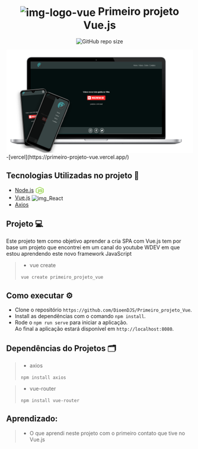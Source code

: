 


<h1 align="center"><img src="https://cdn.jsdelivr.net/gh/devicons/devicon/icons/vuejs/vuejs-original-wordmark.svg" align="center" alt="img-logo-vue" height="60" width="60"> Primeiro projeto Vue.js</h1>

<p align="center">
    <img alt="GitHub repo size" src="https://img.shields.io/github/repo-size/DioenDJS/Primeiro_projeto_Vue" />
</p>

<img src="projeto_vue.png" alt="imagem do projeto">
-[vercel](https://primeiro-projeto-vue.vercel.app/)

## Tecnologias Utilizadas no projeto :construction:

- [Node.js](https://nodejs.org/en/) <img align="center" alt="img nodejs" height="20" width="25" src="https://raw.githubusercontent.com/devicons/devicon/master/icons/nodejs/nodejs-original.svg" style="max-width:100%;" />
- [Vue.js](https://vuejs.org/) <img align="center" alt="img_React" height="20" width="25" src="https://cdn.jsdelivr.net/gh/devicons/devicon/icons/vuejs/vuejs-original-wordmark.svg" style="max-width:100%;" />
- [Axios](https://github.com/axios/axios) 


## Projeto :computer:

Este projeto tem como objetivo aprender a cria SPA com Vue.js tem por base 
um projeto que encontrei em um canal do youtube WDEV em que estou aprendendo 
este novo framework JavaScript
  

> - vue create 
>
> ```vue create primeiro_projeto_vue ```

## Como executar :gear:

- Clone o repositório `https://github.com/DioenDJS/Primeiro_projeto_Vue`.
- Install as dependências com o comando `npm install`.
- Rode o `npm run serve` para iniciar a aplicação.<br />
Ao final a aplicação estará disponível em `http://localhost:8080`.

## Dependências do Projetos :card_index_dividers:


> - axios
>
> ``npm install axios``

> - vue-router
>
> ``npm install vue-router``

## Aprendizado:
> - O que aprendi neste projeto com o primeiro contato que tive no Vue.js 
